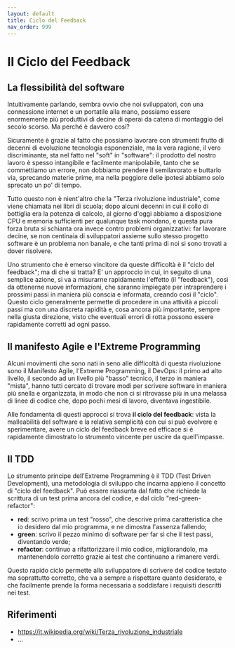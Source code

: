 ```yaml
---
layout: default
title: Ciclo del Feedback
nav_order: 999
---
```


# Il Ciclo del Feedback

## La flessibilità del software

Intuitivamente parlando, sembra ovvio che noi sviluppatori, con una connessione internet e un portatile alla mano, possiamo essere enormemente più produttivi di decine di operai da catena di montaggio del secolo scorso. Ma perché è davvero così?

Sicuramente è grazie al fatto che possiamo lavorare con strumenti frutto di decenni di evoluzione tecnologia esponenziale, ma la vera ragione, il vero discriminante, sta nel fatto nel "soft" in "software": il prodotto del nostro lavoro è spesso intangibile e facilmente manipolabile, tanto che se commettiamo un errore, non dobbiamo prendere il semilavorato e buttarlo via, sprecando materie prime, ma nella peggiore delle ipotesi abbiamo solo sprecato un po' di tempo.

Tutto questo non è nient'altro che la "Terza rivoluzione industriale", come viene chiamata nei libri di scuola; dopo alcuni decenni in cui il collo di bottiglia era la potenza di calcolo, al giorno d'oggi abbiamo a disposizione CPU e memoria sufficienti per qualunque task mondano, e questa pura forza bruta si schianta ora invece contro problemi organizzativi: far lavorare decine, se non centinaia di sviluppatori assieme sullo stesso progetto software è un problema non banale, e che tanti prima di noi si sono trovati a dover risolvere.

Uno strumento che è emerso vincitore da queste difficoltà è il "ciclo del feedback"; ma di che si tratta? E' un approccio in cui, in seguito di una semplice azione, si va a misurarne rapidamente l'effetto (il "feedback"), così da ottenerne nuove informazioni, che saranno impiegate per intraprendere i prossimi passi in maniera più conscia e informata, creando così il "ciclo". Questo ciclo generalmente permette di procedere in una attività a piccoli passi ma con una discreta rapidità e, cosa ancora più importante, sempre nella giusta direzione, visto che eventuali errori di rotta possono essere rapidamente corretti ad ogni passo.

## Il manifesto Agile e l'Extreme Programming

Alcuni movimenti che sono nati in seno alle difficoltà di questa rivoluzione sono il Manifesto Agile, l'Extreme Programming, il DevOps: il primo ad alto livello, il secondo ad un livello più "basso" tecnico, il terzo in maniera "mista", hanno tutti cercato di trovare modi per scrivere software in maniera più snella e organizzata, in modo che non ci si ritrovasse più in una melassa di linee di codice che, dopo pochi mesi di lavoro, diventava ingestibile.

Alle fondamenta di questi approcci si trova **il ciclo del feedback**: vista la malleabilità del software e la relativa semplicità con cui si può evolvere e sperimentare, avere un ciclo del feedback breve ed efficace si è rapidamente dimostrato lo strumento vincente per uscire da quell'impasse.

## Il TDD

Lo strumento principe dell'Extreme Programming è il TDD (Test Driven Development), una metodologia di sviluppo che incarna appieno il concetto di "ciclo del feedback". Può essere riassunta dal fatto che richiede la scrittura di un test prima ancora del codice, e dal ciclo "red-green-refactor":

- **red**: scrivo prima un test "rosso", che descrive prima caratteristica che io desidero dal mio programma, e ne dimostra l'assenza fallendo;
- **green**: scrivo il pezzo minimo di software per far sì che il test passi, diventando verde;
- **refactor**: continuo a rifattorizzare il mio codice, migliorandolo, ma mantenendolo corretto grazie ai test che continuano a rimanere verdi.

Questo rapido ciclo permette allo sviluppatore di scrivere del codice testato ma soprattutto corretto, che va a sempre a rispettare quanto desiderato, e che facilmente prende la forma necessaria a soddisfare i requisiti descritti nei test.

## Riferimenti

- https://it.wikipedia.org/wiki/Terza_rivoluzione_industriale
- ...
